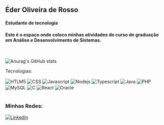 ## Éder Oliveira de Rosso

#### Estudante de tecnologia 

#### Este é o espaço onde coloco minhas atividades do curso de graduação em Análise e Desenvolvimento de Sistemas.
</br>

![Anurag's GitHub stats](https://github-readme-stats.vercel.app/api?username=EderRosso&show_icons=true&theme=dark)

<div style="display: inline_block">
    <p>Tecnologias:</p>
    <img align="center" alt="HTLM5" src="https://img.shields.io/badge/HTML5-E34F26?style=for-the-badge&logo=html5&logoColor=white"/>
    <img align="center" alt="CSS" src="https://img.shields.io/badge/CSS-239120?&style=for-the-badge&logo=css3&logoColor=white"/>
    <img align="center" alt="Javascript" src="https://img.shields.io/badge/JavaScript-F7DF1E?style=for-the-badge&logo=javascript&logoColor=black"/>
    <img align="center" alt="Nodejs" src="https://img.shields.io/badge/Node.js-43853D?style=for-the-badge&logo=node.js&logoColor=white"/>
    <img align="center" alt="Typescript" src="https://img.shields.io/badge/TypeScript-007ACC?style=for-the-badge&logo=typescript&logoColor=white"/>
    <img align="center" alt="Java" src="https://img.shields.io/badge/Java-ED8B00?style=for-the-badge&logo=openjdk&logoColor=white"/>
    <img align="center" alt="PHP" src="https://img.shields.io/badge/PHP-777BB4?style=for-the-badge&logo=php&logoColor=white"/>
    <img align="center" alt="MySQL" src="https://img.shields.io/badge/MySQL-00000F?style=for-the-badge&logo=mysql&logoColor=white"/>
    <img align="center" alt="C" src="https://img.shields.io/badge/C-00599C?style=for-the-badge&logo=c&logoColor=white"/>
    <img align="center" alt="React" src="https://img.shields.io/badge/React-20232A?style=for-the-badge&logo=react&logoColor=61DAFB"/>
    <img align="center" alt="Oracle" src="https://img.shields.io/badge/Oracle-F80000?style=for-the-badge&logo=Oracle&logoColor=white"/>
</div></br>

### Minhas Redes:
[![Linkedin](https://img.shields.io/badge/LinkedIn-0077B5?style=for-the-badge&logo=linkedin&logoColor=white)](linkedin.com/in/eder-oliveira-de-rosso-716954127)
